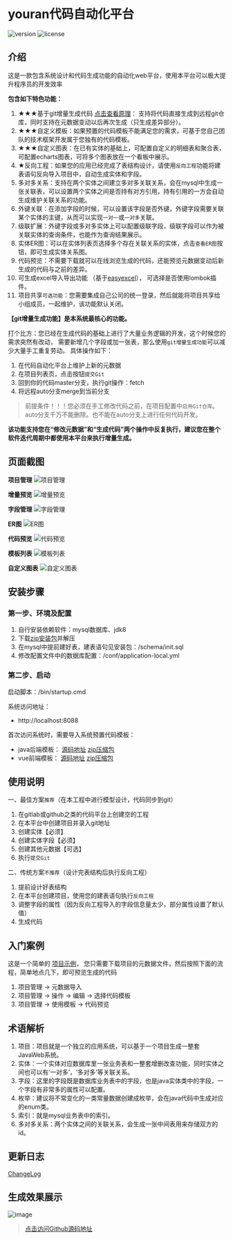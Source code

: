 # youran代码自动化平台

![version](https://img.shields.io/badge/youran-v3.6.0-orange)
![license](https://img.shields.io/github/license/cai3178940/youran)

## 介绍

这是一款包含系统设计和代码生成功能的自动化web平台，使用本平台可以极大提升程序员的开发效率

**包含如下特色功能：**
1. ★★★基于git增量生成代码
<a href="doc/IncrementalGeneration.md" target="_blank">点击查看原理</a>：
支持将代码直接生成到远程git仓库，同时支持在元数据变动以后再次生成（只生成差异部分）。
2. ★★★自定义模板：如果预置的代码模板不能满足您的需求，可基于您自己团队的技术框架开发属于您独有的代码模板。
3. ★★★自定义图表：在已有实体的基础上，可配置自定义的明细表和聚合表，可配置echarts图表，可将多个图表放在一个看板中展示。
4. ★反向工程：如果您的应用已经完成了表结构设计，请使用`反向工程`功能将建表语句反向导入项目中，自动生成实体和字段。
5. 多对多关系：支持在两个实体之间建立多对多关联关系，会在mysql中生成一张关联表，可以设置两个实体之间是否持有对方引用，持有引用的一方会自动生成维护关联关系的功能。
6. 外键关联：在添加字段的时候，可以设置该字段是否外键，外键字段需要关联某个实体的主键，从而可以实现`一对一`或`一对多`关联。
7. 级联扩展：外键字段或多对多实体上可以配置级联字段，级联字段可以作为被关联实体的查询条件，也能作为查询结果展示。
8. 实体ER图：可以在实体列表页选择多个存在关联关系的实体，点击`查看ER图`按钮，即可生成实体关系图。
9. 代码预览：不需要下载就可以在线浏览生成的代码，还能预览元数据变动后新生成的代码与之前的差异。
10. 可生成excel导入导出功能
（基于<a href="https://github.com/alibaba/easyexcel" target="_blank">easyexcel</a>），
可选择是否使用lombok插件。
11. 项目共享`可选功能`：您需要集成自己公司的统一登录，然后就能将项目共享给小组成员，一起维护，该功能默认关闭。

**【git增量生成功能】是本系统最核心的功能。**

打个比方：您已经在生成代码的基础上进行了大量业务逻辑的开发，这个时候您的需求突然有改动，
需要新增几个字段或加一张表，那么使用`git增量生成功能`可以减少大量手工重复劳动。
具体操作如下：

1. 在代码自动化平台上维护上新的元数据
2. 在项目列表页，点击按钮`提交Git`
3. 回到你的代码master分支，执行git操作：fetch
4. 将远程auto分支merge到当前分支

> 前提条件！！！您必须在手工修改代码之前，在项目配置中`启用Git仓库`。
> auto分支千万不能删除。也不能在auto分支上进行任何代码开发。


**该功能支持您在“修改元数据”和“生成代码”两个操作中反复执行，建议您在整个软件迭代周期中都使用本平台来执行增量生成。**

## 页面截图

**项目管理**
![项目管理](./doc/image/projects.png)

**增量预览**
![增量预览](./doc/image/increment-preview.png)

**字段管理**
![字段管理](./doc/image/fields.png)

**ER图**
![ER图](./doc/image/er-diagram.png)

**代码预览**
![代码预览](./doc/image/code-preview.png)

**模板列表**
![模板列表](./doc/image/templates.png)

**自定义图表**
![自定义图表](./doc/image/charts.png)


## 安装步骤

### 第一步、环境及配置

1. 自行安装依赖软件：mysql数据库、jdk8
2. 下载<a href="https://github.com/cai3178940/youran/releases" target="_blank">zip安装包</a>并解压
3. 在mysql中提前建好表，建表语句见安装包：/schema/init.sql
4. 修改配置文件中的数据库配置：/conf/application-local.yml


### 第二步、启动

启动脚本：/bin/startup.cmd

系统访问地址： 

- http://localhost:8088

首次访问系统时，需要导入系统预置代码模板：

- java后端模板： 
<a href="https://github.com/cai3178940/youran-template-01" target="_blank">源码地址</a>
<a href="https://github.com/cai3178940/youran-template-01/releases" target="_blank">zip压缩包</a>
- vue前端模板： 
<a href="https://github.com/cai3178940/youran-template-02" target="_blank">源码地址</a>
<a href="https://github.com/cai3178940/youran-template-02/releases" target="_blank">zip压缩包</a>

## 使用说明

一、最佳方案`推荐`（在本工程中进行模型设计，代码同步到git）

1. 在gitlab或github之类的代码平台上创建空的工程
2. 在本平台中创建项目并录入git地址
3. 创建实体【必须】
4. 创建实体字段【必须】
5. 创建其他元数据【可选】
6. 执行`提交Git`


二、传统方案`不推荐`（设计完表结构后执行反向工程）

1. 提前设计好表结构
2. 在本平台创建项目，使用您的建表语句执行`反向工程`
3. 调整字段的属性（因为反向工程导入的字段信息量太少，部分属性设置了默认值）
4. 生成代码

## 入门案例

这是一个简单的
<a href="https://github.com/cai3178940/youran/releases/tag/example" target="_blank">项目示例</a>，
您只需要下载项目的元数据文件，然后按照下面的流程，简单地点几下，即可预览生成的代码

1. 项目管理 -> 元数据导入
2. 项目管理 -> 操作 -> 编辑 -> 选择代码模板
3. 项目管理 -> 使用模板 -> 代码预览


## 术语解析

1. 项目：项目就是一个独立的应用系统，可以基于一个项目生成一整套JavaWeb系统。
2. 实体：一个实体对应数据库里一张业务表和一整套增删改查功能，同时实体之间也可以有‘一对多’，‘多对多’等关联关系。
3. 字段：这里的字段既是数据库业务表中的字段，也是java实体类中的字段，一个字段有非常多的属性可以配置。
4. 枚举：建议将不常变化的一类常量数据创建成枚举，会在java代码中生成对应的enum类。
5. 索引：就是mysql业务表中的索引。
6. 多对多关系：两个实体之间的关联关系，会生成一张中间表用来存储双方的id。


## 更新日志

[ChangeLog](/doc/ChangeLog.md)

## 生成效果展示

![image](./doc/image/display.png)

> <a href="https://github.com/cai3178940/youran" target="_blank">点击访问Github源码地址</a>
